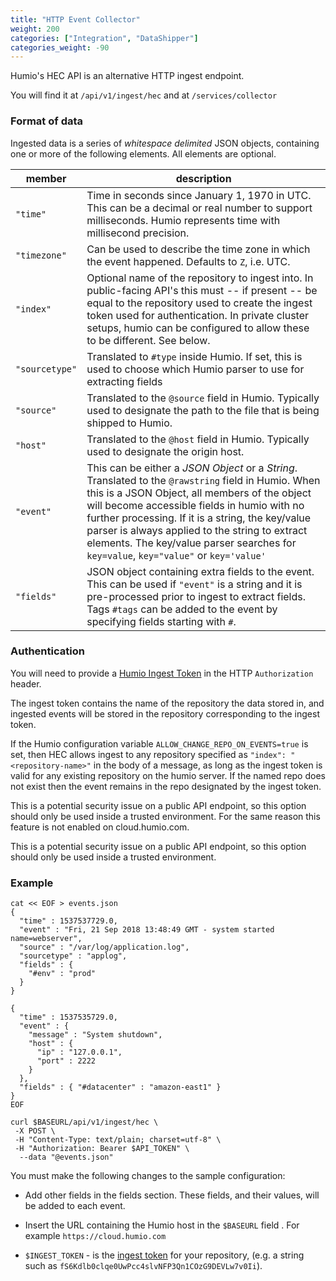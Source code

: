 ```yaml
---
title: "HTTP Event Collector"
weight: 200
categories: ["Integration", "DataShipper"]
categories_weight: -90
---
```


Humio's HEC API is an alternative HTTP ingest endpoint.

You will find it at `/api/v1/ingest/hec` and at `/services/collector`


### Format of data

Ingested data is a series of _whitespace delimited_ JSON objects, containing one or more of the following elements.  All elements are optional.

|member|description|
|------|-----------|
|`"time"`|Time in seconds since January 1, 1970 in UTC.  This can be a decimal or real number to support milliseconds. Humio represents time with millisecond precision. |
|`"timezone"`|Can be used to describe the time zone in which the event happened. Defaults to `Z`, i.e. UTC.|
|`"index"`| Optional name of the repository to ingest into.  In public-facing API's this must -- if present -- be equal to the repository used to create the ingest token used for authentication. In private cluster setups, humio can be configured to allow these to be different. See below.|
|`"sourcetype"`| Translated to `#type` inside Humio.  If set, this is used to choose which Humio parser to use for extracting fields|
|`"source"`| Translated to the `@source` field in Humio.  Typically used to designate the path to the file that is being shipped to Humio. |
|`"host"`| Translated to the `@host` field in Humio. Typically used to designate the origin host.|
|`"event"`| This can be either a _JSON Object_ or a _String_. Translated to the `@rawstring` field in Humio.  When this is a JSON Object, all members of the object will become accessible fields in humio with no further processing.  If it is a string, the key/value parser is always applied to the string to extract elements. The key/value parser searches for `key=value`, `key="value"` or `key='value'` |
|`"fields"`| JSON object containing extra fields to the event.  This can be used if `"event"` is a string and it is pre-processed prior to ingest to extract fields.  Tags `#tags` can be added to the event by specifying fields starting with `#`.  |




### Authentication

You will need to provide a [Humio Ingest Token](https://docs.humio.com/sending-data-to-humio/ingest-tokens/) in the HTTP `Authorization` header.

The ingest token contains the name of the repository the data stored in, and ingested events will be stored in the repository corresponding to the ingest token.

If the Humio configuration variable `ALLOW_CHANGE_REPO_ON_EVENTS=true`
is set, then HEC allows ingest to any repository specified as
`"index": "<repository-name>"` in the body of a message, as long as
the ingest token is valid for any existing repository on the humio
server. If the named repo does not exist then the event remains in the
repo designated by the ingest token.

This is a potential security issue on a public API endpoint, so this
option should only be used inside a trusted environment. For the same
reason this feature is not enabled on cloud.humio.com.

This is a potential security issue on a public API endpoint, so this option should only be used inside a trusted environment.

### Example

```
cat << EOF > events.json
{
  "time" : 1537537729.0,
  "event" : "Fri, 21 Sep 2018 13:48:49 GMT - system started name=webserver",
  "source" : "/var/log/application.log",
  "sourcetype" : "applog",
  "fields" : {
    "#env" : "prod"
  }
}

{
  "time" : 1537535729.0,
  "event" : {
    "message" : "System shutdown",
    "host" : {
      "ip" : "127.0.0.1",
      "port" : 2222
    }
  },
  "fields" : { "#datacenter" : "amazon-east1" }
}
EOF

curl $BASEURL/api/v1/ingest/hec \
 -X POST \
 -H "Content-Type: text/plain; charset=utf-8" \
 -H "Authorization: Bearer $API_TOKEN" \
  --data "@events.json"
```
You must make the following changes to the sample configuration:

* Add other fields in the fields section. These fields, and their values, will be added to each event.

* Insert the URL containing the Humio host in the `$BASEURL` field . For example `https://cloud.humio.com`

* `$INGEST_TOKEN` - is the [ingest token](/sending-data-to-humio/ingest-tokens/) for your repository, (e.g. a string such as `fS6Kdlb0clqe0UwPcc4slvNFP3Qn1COzG9DEVLw7v0Ii`).
